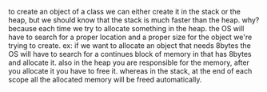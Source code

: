 to create an object of a class we can either create it in the stack or the heap, but we should know that the stack is much faster than the heap. why?
because each time we try to allocate something in the heap. the OS will have to search for a proper location and a proper size for the object we're trying
to create. ex: if we want to allocate an object that needs 8bytes the OS will have to search for a continues block of memory in that has 8bytes and allocate it.
also in the heap you are responsible for the memory, after you allocate it you have to free it. whereas in the stack, at the end of each scope all the allocated memory will be freed automatically.

